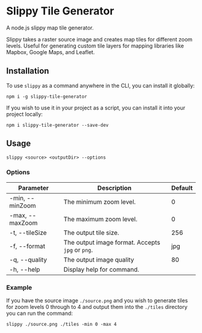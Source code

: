 # Slippy Tile Generator

A node.js slippy map tile generator.

Slippy takes a raster source image and creates map tiles for different zoom levels. Useful for generating custom tile layers for mapping libraries like Mapbox, Google Maps, and Leaflet.

## Installation

To use `slippy` as a command anywhere in the CLI, you can install it globally:

```
npm i -g slippy-tile-generator
```

If you wish to use it in your project as a script, you can install it into your project locally:

```
npm i slippy-tile-generator --save-dev
```

## Usage

```
slippy <source> <outputDir> --options
```

### Options

|Parameter|Description|Default|
|-|-|-|
|-min, --minZoom|The minimum zoom level.|0|
|-max, --maxZoom|The maximum zoom level.|0|
|-t, --tileSize|The output tile size.|256|
|-f, --format|The output image format. Accepts `jpg` or `png`.|jpg|
|-q, --quality|The output image quality|80|
|-h, --help|Display help for command.||

### Example

If you have the source image `./source.png` and you wish to generate tiles for zoom levels 0 through to 4 and output them into the `./tiles` directory you can run the command:

```
slippy ./source.png ./tiles -min 0 -max 4
```